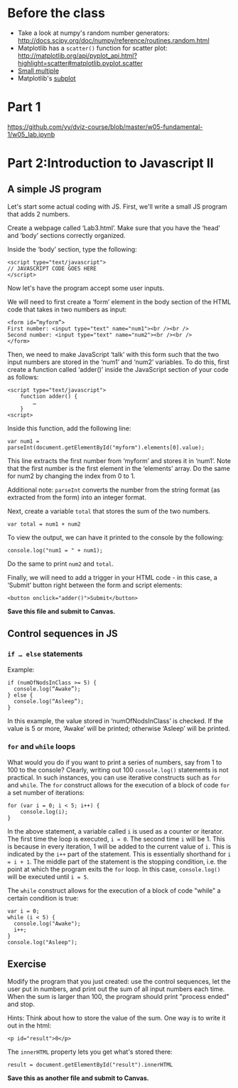 # Before the class

- Take a look at numpy's random number generators: http://docs.scipy.org/doc/numpy/reference/routines.random.html
- Matplotlib has a `scatter()` function for scatter plot: http://matplotlib.org/api/pyplot_api.html?highlight=scatter#matplotlib.pyplot.scatter
- [Small multiple](https://www.google.com/search?client=safari&rls=en&q=small+multiples&ie=UTF-8&oe=UTF-8)
- Matplotlib's [subplot](https://www.google.com/search?client=safari&rls=en&q=matplotlib+subplot&ie=UTF-8&oe=UTF-8)

# Part 1

https://github.com/yy/dviz-course/blob/master/w05-fundamental-1/w05_lab.ipynb

# Part 2:Introduction to Javascript II

## A simple JS program

Let's start some actual coding with JS. First, we'll write a small JS program that adds 2 numbers.

Create a webpage called ‘Lab3.html’. Make sure that you have the ‘head’ and ‘body’ sections correctly organized.

Inside the ‘body’ section, type the following:

    <script type="text/javascript">
    // JAVASCRIPT CODE GOES HERE
    </script>

Now let's have the program accept some user inputs.

We will need to first create a ‘form’ element in the body section of the HTML code that takes in two numbers as input:

    <form id=”myform”>
    First number: <input type="text" name="num1"><br /><br />
    Second number: <input type="text" name="num2"><br /><br />
    </form>

Then, we need to make JavaScript ‘talk’ with this form such that the two input numbers are stored in the ‘num1’ and ‘num2’ variables. To do this, first create a function called ‘adder()’ inside the JavaScript section of your code as follows:

	<script type="text/javascript">
		function adder() {
			…
		}
	<script>

Inside this function, add the following line:

	var num1 = parseInt(document.getElementById("myform").elements[0].value);

This line extracts the first number from ‘myform’ and stores it in ‘num1’. Note that the first number is the first element in the ‘elements’ array. Do the same for num2 by changing the index from 0 to 1.

Additional note: `parseInt` converts the number from the string format (as extracted from the form) into an integer format.

Next, create a variable `total` that stores the sum of the two numbers.

    var total = num1 + num2

To view the output, we can have it printed to the console by the following:

    console.log("num1 = " + num1);

Do the same to print `num2` and `total`.

Finally, we will need to add a trigger in your HTML code - in this case, a ‘Submit’ button right between the form and script elements:

    <button onclick="adder()">Submit</button>

**Save this file and submit to Canvas.**

## Control sequences in JS

### `if … else` statements

Example:

    if (numOfNodsInClass >= 5) {
      console.log(“Awake”);
    } else {
      console.log(“Asleep”);
    }

In this example, the value stored in ‘numOfNodsInClass’ is checked. If the value is 5 or more, ‘Awake’ will be printed; otherwise ‘Asleep’ will be printed.

### `for` and `while` loops
What would you do if you want to print a series of numbers, say from 1 to 100 to the console? Clearly, writing out 100 `console.log()` statements is not practical. In such instances, you can use iterative constructs such as `for` and `while`. The `for` construct allows for the execution of a block of code `for` a set number of iterations:

	for (var i = 0; i < 5; i++) {
		console.log(i);
	}

In the above statement, a variable called `i` is used as a counter or iterator. The first time the loop is executed, `i = 0`. The second time `i` will be 1. This is because in every iteration, 1 will be added to the current value of `i`. This is indicated by the `i++` part of the statement. This is  essentially shorthand for `i = i + 1`. The middle part of the statement is the stopping condition, i.e. the point at which the program exits the `for` loop. In this case, `console.log()` will be executed until `i = 5`.

The `while` construct allows for the execution of a block of code "while" a certain condition is true:

	var i = 0;
	while (i < 5) {
	  console.log("Awake");
	  i++;
	}
	console.log("Asleep");


## Exercise

Modify the program that you just created: use the control sequences, let the user put in numbers, and print out the sum of all input numbers each time. When the sum is larger than 100, the program should print "process ended" and stop.

Hints:
Think about how to store the value of the sum. One way is to write it out in the html:

    <p id="result">0</p>

The `innerHTML` property lets you get what's stored there:

    result = document.getElementById("result").innerHTML


**Save this as another file and submit to Canvas.**
